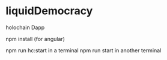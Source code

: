 # liquidDemocracy
holochain Dapp

npm install (for angular)

npm run hc:start in a terminal
npm run start in another terminal
